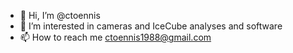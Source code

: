 - 👋 Hi, I’m @ctoennis
- 👀 I’m interested in cameras and IceCube analyses and software
- 📫 How to reach me ctoennis1988@gmail.com


